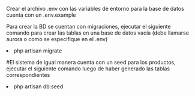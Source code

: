 <p>Crear el archivo .env con las variables de entorno para la base de datos cuenta con un .env.example<p>
<p>Para crear la BD se cuentan con migraciones, ejecutar el siguiente comando para crear las tablas en una base de datos vacía (debe llamarse aurora o como se especifique en el .env)</p>
<li>php artisan migrate</li>

#El sistema de igual manera cuenta con un seed para los productos, ejecutar el siguiente comando luego de haber generado las tablas correspondientes
<li>php artisan db:seed</li>